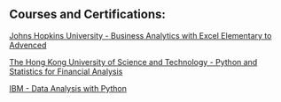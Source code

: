 ## Courses and Certifications:

[Johns Hopkins University - Business Analytics with Excel Elementary to Advenced](https://github.com/rusinmt/courses/blob/main/Business%20Analytics%20with%20Excel%20Elementary%20to%20Advenced.pdf)

[The Hong Kong University of Science and Technology - Python and Statistics for Financial Analysis](https://github.com/rusinmt/courses/blob/main/Python%20and%20Statistics%20for%20Financial%20Analysis.pdf)

[IBM - Data Analysis with Python]([url](https://github.com/rusinmt/courses/blob/main/Data%20Analysis%20with%20Python%20IBM.pdf)https://github.com/rusinmt/courses/blob/main/Data%20Analysis%20with%20Python%20IBM.pdf)

